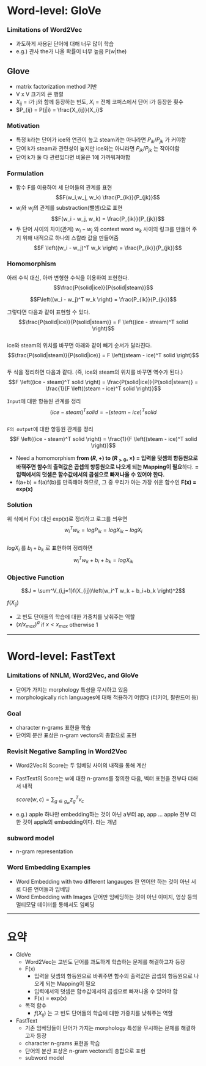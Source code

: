# Word-level: GloVe
### Limitations of Word2Vec
- 과도하게 사용된 단어에 대해 너무 많이 학습 
- e.g.) 관사 the가 나올 확률이 너무 높음 P(w|the)
## Glove
- matrix factorization method 기반
- V x V 크기의 큰 행렬
- $X_{ij}$ = i가 j와 함께 등장하는 빈도,  $X_i$ = 전체 코퍼스에서 단어 i가 등장한 횟수
- $P_{ij} = P(j|i) = \frac{X_{ij}}{X_i}$ 
### Motivation
- 특정 k라는 단어가 ice와 연관이 높고 steam과는 아니라면 $P_{ik} / P_{jk}$ 가 커야함  
- 단어 k가 steam과 관련성이 높지만 ice와는 아니라면 $P_{ik} / P_{jk}$ 는 작아야함  
- 단어 k가 둘 다 관련있다면 비율은 1에 가까워져야함
### Formulation
- 함수 F를 이용하여 세 단어들의 관계를 표현  
$$F(w_i,w_j, w_k) \frac{P_{ik}}{P_{jk}}$$
- $w_i$와 $w_j$의 관계를 substraction(뺄셈)으로 표현  
$$F(w_i - w_j, w_k) = \frac{P_{ik}}{P_{jk}}$$
- 두 단어 사이의 차이(관계) $w_i - w_j$ 와 context word $w_k$ 사이의 링크를 만들어 주기 위해 내적으로 하나의 스칼라 값을 만들어줌  
$$F \left((w_i - w_j)^T w_k \right) = \frac{P_{ik}}{P_{jk}}$$
### Homomorphism  
아래 수식 대신, 아까 변형한 수식을 이용하여 표현한다.  
$$\frac{P(solid|ice)}{P(solid|steam)}$$  

$$F\left((w_i - w_j)^T w_k \right) = \frac{P_{ik}}{P_{jk}}$$  

그렇다면 다음과 같이 표현할 수 있다.  
$$\frac{P(solid|ice)}{P(solid|steam)} = F \left((ice - stream)^T solid \right)$$  
ice와 steam의 위치를 바꾸면 아래와 같이 빼기 순서가 달라진다.  
$$\frac{P(solid|steam)}{P(solid|ice)} = F \left((steam - ice)^T solid \right)$$  
두 식을 정리하면 다음과 같다. (즉, ice와 steam의 위치를 바꾸면 역수가 된다.)  
$$F \left((ice - steam)^T solid \right) = \frac{P(solid|ice)}{P(solid|steam)} = \frac{1}{F \left((steam - ice)^T solid \right)}$$  

`Input`에 대한 항등원 관계를 정리  
$$(ice - steam)^T solid = - (steam - ice)^T solid $$  
`F의 output`에 대한 항등원 관계를 정리  
$$F \left((ice - steam)^T solid \right) = \frac{1}{F \left((steam - ice)^T solid \right)}$$  

- Need a homomorphism **from $(R,+)$ to $(R_{>0},\times)$**
   **= 입력을 덧셈의 항등원으로 바꿔주면 함수의 출력값은 곱셉의 항등원으로 나오게 되는 Mapping이 필요**하다.
   **= 입력에서의 덧셈은 함수값에서의 곱셈으로 빠져나올 수 있어야 한다.**
- f(a+b) = f(a)f(b)를 만족해야 하므로, 그 중 우리가 아는 가장 쉬운 함수인 **F(x) = exp(x)**

### Solution
위 식에서 F(x) 대신 exp(x)로 정리하고 로그를 씌우면  
$$w_i^T w_k = logP_{ik} = logX_{ik} - logX_i$$  
$logX_i$ 를 $b_i+b_k$ 로 표현하여 정리하면  
$$w_i^T w_k + b_i+b_k = logX_{ik}$$  

### Objective Function  
$$J = \sum^V_{i,j=1}f(X_{ij})\left(w_i^T w_k + b_i+b_k \right)^2$$  

$f(X_{ij})$ 
- 고 빈도 단어들의 학습에 대한 가중치를 낮춰주는 역할  
- $(x / x_{max})^a$ if $x < x_{max}$ otherwise $1$  

---
# Word-level: FastText
### Limitations of NNLM, Word2Vec, and GloVe
- 단어가 가지는 morphology 특성을 무시하고 있음
- morphologically rich languages에 대해 적용하기 어렵다 (터키어, 필란드어 등)
### Goal
- character n-grams 표현을 학습
- 단어의 분산 표상은 n-gram vectors의 총합으로 표현

### Revisit Negative Sampling in Word2Vec 
- Word2Vec의 Score는 두 임베딩 사이의 내적을 통해 계산
- FastText의 Score는 w에 대한 n-grams를 정의한 다음, 벡터 표현을 전부다 더해서 내적

  $score(w,c) = \sum_{g \in g_w}z_{g}^Tv_c$  

- e.g.) apple 하나만 embedding하는 것이 아닌 a부터 ap, app ... apple 전부 더한 것이 apple의 embedding이다. 라는 개념
### subword model
- n-gram representation

### Word Embedding Examples
- Word Embedding with two different langauges
  한 언어만 하는 것이 아닌 서로 다른 언어들과 임베딩
- Word Embedding with Images
  단어만 임베딩하는 것이 아닌 이미지, 영상 등의 멀티모달 데이터를 통해서도 임베딩 

---
# 요약
- GloVe
	- Word2Vec는 고빈도 단어를 과도하게 학습하는 문제를 해결하고자 등장
	- F(x)
		- 입력을 덧셈의 항등원으로 바꿔주면 함수의 출력값은 곱셉의 항등원으로 나오게 되는 Mapping이 필요
		- 입력에서의 덧셈은 함수값에서의 곱셈으로 빠져나올 수 있어야 함
		- F(x) = exp(x)
	- 목적 함수
		- $f(X_{ij})$ 는 고 빈도 단어들의 학습에 대한 가중치를 낮춰주는 역할
- FastText
	- 기존 임베딩들이 단어가 가지는 morphology 특성을 무시하는 문제를 해결하고자 등장
	- character n-grams 표현을 학습
	- 단어의 분산 표상은 n-gram vectors의 총합으로 표현
	- subword model
